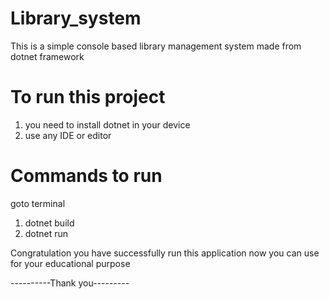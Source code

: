 # Library_system
This is a simple console based library management system made from dotnet framework 
# To run this project
1. you need to install dotnet in your device
2. use any IDE or editor
# Commands to run
goto terminal
1. dotnet build
2. dotnet run

Congratulation you have successfully run this application
now you can use for your educational purpose

----------Thank you---------

